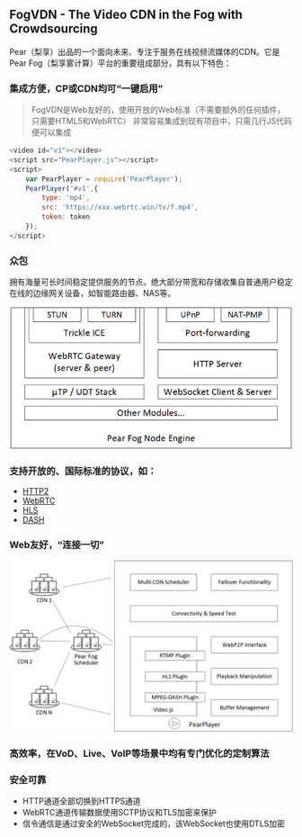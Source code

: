 ## FogVDN - The Video CDN in the Fog with Crowdsourcing

  Pear（梨享）出品的一个面向未来、专注于服务在线视频流媒体的CDN。它是Pear Fog（梨享雾计算）平台的重要组成部分，具有以下特色：

### 集成方便，CP或CDN均可“一键启用”

> FogVDN是Web友好的，使用开放的Web标准（不需要额外的任何插件，只需要HTML5和WebRTC）
> 非常容易集成到现有项目中，只需几行JS代码便可以集成

``` js
<video id="v1"></video>
<script src="PearPlayer.js"></script>
<script>
    var PearPlayer = require('PearPlayer');
    PearPlayer('#v1',{
        type: 'mp4',
        src: 'https://xxx.webrtc.win/tv/f.mp4',
        token: token
    });
</script>
```

### 众包

拥有海量可长时间稳定提供服务的节点。绝大部分带宽和存储收集自普通用户稳定在线的边缘网关设备，如智能路由器、NAS等。
    
![节点架构](fig/pear-fog-node-engine.png)

### 支持开放的、国际标准的协议，如：
  + [HTTP2](https://en.wikipedia.org/wiki/HTTP/2)
  + [WebRTC](https://webrtc.org/)
  + [HLS](https://developer.apple.com/streaming/)
  + [DASH](http://mpeg.chiariglione.org/standards/mpeg-dash)
  
### Web友好，“连接一切”

![播放器](fig/PearPlayer.png)

### 高效率，在VoD、Live、VoIP等场景中均有专门优化的定制算法

### 安全可靠

* HTTP通道全部切换到HTTPS通道
* WebRTC通道传输数据使用SCTP协议和TLS加密来保护
* 信令通信是通过安全的WebSocket完成的，该WebSocket也使用DTLS加密



